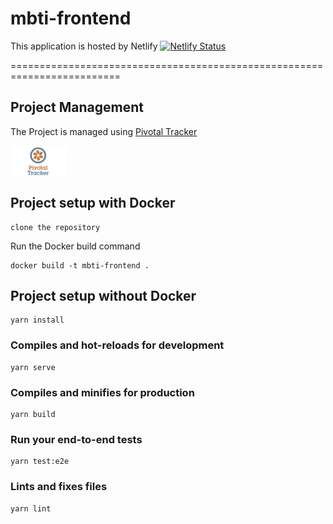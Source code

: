 # mbti-frontend

This application is hosted by Netlify
[![Netlify Status](https://api.netlify.com/api/v1/badges/34254483-e55a-4c9d-bc8b-3a7e65c6dfae/deploy-status)](https://app.netlify.com/sites/mbti-frontend/deploys)

=========================================================================

## Project Management

The Project is managed using [Pivotal Tracker](https://www.pivotaltracker.com/n/projects/2486976)

<img src="./src/assets/pt-board.jpg" height="50px" style="display: block; margin-bottom: 1rem;" />

## Project setup with Docker

```
clone the repository
```

Run the Docker build command
```
docker build -t mbti-frontend .
```

## Project setup without Docker
```
yarn install
```

### Compiles and hot-reloads for development
```
yarn serve
```

### Compiles and minifies for production
```
yarn build
```

### Run your end-to-end tests
```
yarn test:e2e
```

### Lints and fixes files
```
yarn lint
```